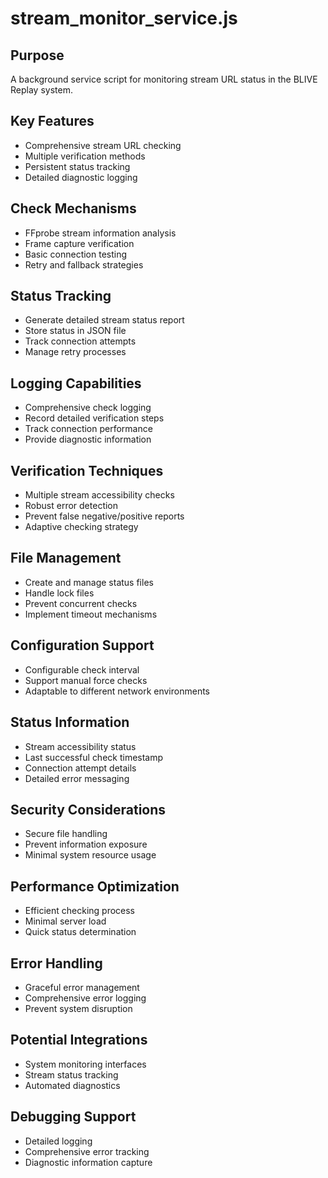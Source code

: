 # stream_monitor_service.js

## Purpose
A background service script for monitoring stream URL status in the BLIVE Replay system.

## Key Features
- Comprehensive stream URL checking
- Multiple verification methods
- Persistent status tracking
- Detailed diagnostic logging

## Check Mechanisms
- FFprobe stream information analysis
- Frame capture verification
- Basic connection testing
- Retry and fallback strategies

## Status Tracking
- Generate detailed stream status report
- Store status in JSON file
- Track connection attempts
- Manage retry processes

## Logging Capabilities
- Comprehensive check logging
- Record detailed verification steps
- Track connection performance
- Provide diagnostic information

## Verification Techniques
- Multiple stream accessibility checks
- Robust error detection
- Prevent false negative/positive reports
- Adaptive checking strategy

## File Management
- Create and manage status files
- Handle lock files
- Prevent concurrent checks
- Implement timeout mechanisms

## Configuration Support
- Configurable check interval
- Support manual force checks
- Adaptable to different network environments

## Status Information
- Stream accessibility status
- Last successful check timestamp
- Connection attempt details
- Detailed error messaging

## Security Considerations
- Secure file handling
- Prevent information exposure
- Minimal system resource usage

## Performance Optimization
- Efficient checking process
- Minimal server load
- Quick status determination

## Error Handling
- Graceful error management
- Comprehensive error logging
- Prevent system disruption

## Potential Integrations
- System monitoring interfaces
- Stream status tracking
- Automated diagnostics

## Debugging Support
- Detailed logging
- Comprehensive error tracking
- Diagnostic information capture
